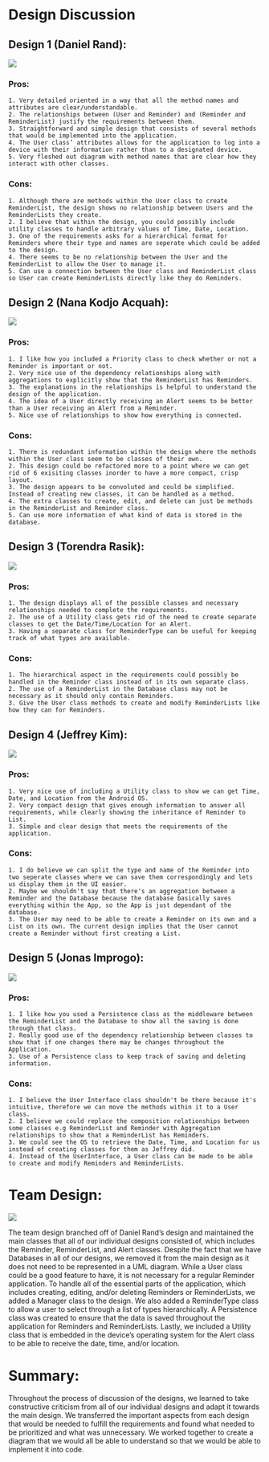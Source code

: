 # Design Discussion

## Design 1 (Daniel Rand):

![](images/Daniel.png)

### Pros:
    1. Very detailed oriented in a way that all the method names and attributes are clear/understandable.
    2. The relationships between (User and Reminder) and (Reminder and ReminderList) justify the requirements between them.
    3. Straightforward and simple design that consists of several methods that would be implemented into the application.
    4. The User class’ attributes allows for the application to log into a device with their information rather than to a designated device.
	5. Very fleshed out diagram with method names that are clear how they interact with other classes. 


### Cons:
    1. Although there are methods within the User class to create ReminderList, the design shows no relationship between Users and the ReminderLists they create.
    2. I believe that within the design, you could possibly include utility classes to handle arbitrary values of Time, Date, Location.
    3. One of the requirements asks for a hierarchical format for Reminders where their type and names are seperate which could be added to the design.
    4. There seems to be no relationship between the User and the ReminderList to allow the User to manage it. 
	5. Can use a connection between the User class and ReminderList class so User can create ReminderLists directly like they do Reminders. 

## Design 2 (Nana Kodjo Acquah):

![](images/Kodjo.png)

### Pros:
    1. I like how you included a Priority class to check whether or not a Reminder is important or not.
    2. Very nice use of the dependency relationships along with aggregations to explicitly show that the ReminderList has Reminders. 
    3. The explanations in the relationships is helpful to understand the design of the application.
    4. The idea of a User directly receiving an Alert seems to be better than a User receiving an Alert from a Reminder.
	5. Nice use of relationships to show how everything is connected. 

### Cons:
    1. There is redundant information within the design where the methods within the User class seem to be classes of their own. 
    2. This design could be refactored more to a point where we can get rid of 6 exisiting classes inorder to have a more compact, crisp layout.
    3. The design appears to be convoluted and could be simplified. Instead of creating new classes, it can be handled as a method.
	4. The extra classes to create, edit, and delete can just be methods in the ReminderList and Reminder class.
	5. Can use more information of what kind of data is stored in the database.


## Design 3 (Torendra Rasik):

![](images/Torendra.png)

### Pros:
    1. The design displays all of the possible classes and necessary relationships needed to complete the requirements. 
    2. The use of a Utility class gets rid of the need to create separate classes to get the Date/Time/Location for an Alert.
	3. Having a separate class for ReminderType can be useful for keeping track of what types are available.

### Cons:
    1. The hierarchical aspect in the requirements could possibly be handled in the Reminder class instead of in its own separate class.
    2. The use of a ReminderList in the Database class may not be necessary as it should only contain Reminders.
	3. Give the User class methods to create and modify ReminderLists like how they can for Reminders.


## Design 4 (Jeffrey Kim):

![](images/Jeffrey.png)

### Pros:
    1. Very nice use of including a Utility class to show we can get Time, Date, and Location from the Android OS.
    2. Very compact design that gives enough information to answer all requirements, while clearly showing the inheritance of Reminder to List.
    3. Simple and clear design that meets the requirements of the application.
    

### Cons:
    1. I do believe we can split the type and name of the Reminder into two seperate classes where we can save them correspondingly and lets us display them in the UI easier.
    2. Maybe we shouldn't say that there's an aggregation between a Reminder and the Database because the database basically saves everything within the App, so the App is just dependant of the database.
    3. The User may need to be able to create a Reminder on its own and a List on its own. The current design implies that the User cannot create a Reminder without first creating a List.

## Design 5 (Jonas Improgo):

![](images/Jonas.png)

### Pros:
    1. I like how you used a Persistence class as the middleware between the ReminderList and the Database to show all the saving is done through that class.
    2. Really good use of the dependency relationship between classes to show that if one changes there may be changes throughout the Application.
	3. Use of a Persistence class to keep track of saving and deleting information.

### Cons:
    1. I believe the User Interface class shouldn't be there because it's intuitive, therefore we can move the methods within it to a User class.
    2. I believe we could replace the composition relationships between some classes e.g ReminderList and Reminder with Aggregation relationships to show that a ReminderList has Reminders.
    3. We could see the OS to retrieve the Date, Time, and Location for us instead of creating classes for them as Jeffrey did.
	4. Instead of the UserInterface, a User class can be made to be able to create and modify Reminders and ReminderLists.

# Team Design:

![](images/Team-Design.png)

<p> The team design branched off of Daniel Rand’s design and maintained the main classes that all of our individual designs consisted of, which includes the Reminder, ReminderList, and Alert classes. Despite the fact that we have Databases in all of our designs, we removed it from the main design as it does not need to be represented in a UML diagram. While a User class could be a good feature to have, it is not necessary for a regular Reminder application. To handle all of the essential parts of the application, which includes creating, editing, and/or deleting Reminders or ReminderLists, we added a Manager class to the design. We also added a ReminderType class to allow a user to select through a list of types hierarchically. A Persistence class was created to ensure that the data is saved throughout the application for Reminders and ReminderLists. Lastly, we included a Utility class that is embedded in the device’s operating system for the Alert class to be able to receive the date, time, and/or location. </p>
	
# Summary:

<p> Throughout the process of discussion of the designs, we learned to take constructive criticism from all of our individual designs and adapt it towards the main design. We transferred the important aspects from each design that would be needed to fulfill the requirements and found what needed to be prioritized and what was unnecessary. We worked together to create a diagram that we would all be able to understand so that we would be able to implement it into code. </p>



